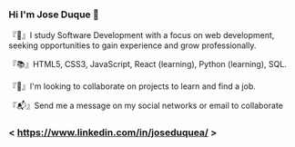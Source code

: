 ### Hi I'm Jose Duque 👋
『📌』I study Software Development with a focus on web development, seeking opportunities to gain experience and grow professionally.

『📚』HTML5, CSS3, JavaScript, React (learning), Python (learning), SQL.

『💠』I'm looking to collaborate on projects to learn and find a job.

『📬』Send me a message on my social networks or email to collaborate

### < https://www.linkedin.com/in/joseduquea/ >
 
<!--
**joseduquea/joseduquea** is a ✨ _special_ ✨ repository because its `README.md` (this file) appears on your GitHub profile.


